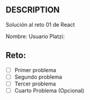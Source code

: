 ## DESCRIPTION

Solución al reto 01 de React

Nombre:
Usuario Platzi:

## Reto:
  - [ ] Primer problema
  - [ ] Segundo problema
  - [ ] Tercer problema
  - [ ] Cuarto Problema (Opcional)